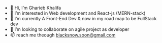 - 👋 Hi, I’m Gharieb Khalifa
- 👀 I’m interested in Web development and React-js (MERN-stack)
- 🌱 I’m currently A Front-End Dev & now in my road map to be FullStack dev
- 💞️ I’m looking to collaborate on agile project as developer
- 📫 reach me theough blacksnow.soon@gmail.com

<!---
blacksnowsoon/blacksnowsoon is a ✨ special ✨ repository because its `README.md` (this file) appears on your GitHub profile.
You can click the Preview link to take a look at your changes.
--->

